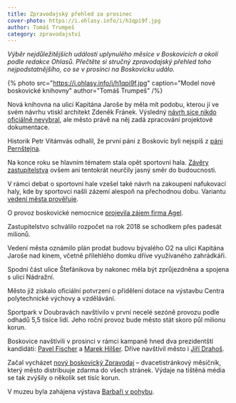 ```yaml
---
title: Zpravodajský přehled za prosinec
cover-photo: https://i.ohlasy.info/i/h1qpi9f.jpg
author: Tomáš Trumpeš
category: zpravodajství
---
```


*Výběr nejdůležitějších událostí uplynulého měsíce v Boskovicích a okolí podle redakce Ohlasů. Přečtěte si stručný zpravodajský přehled toho nejpodstatnějšího, co se v prosinci na Boskovicku událo.*

{% photo src="https://i.ohlasy.info/i/h1qpi9f.jpg" caption="Model nové boskovické knihovny" author="Tomáš Trumpeš" /%}

Nová knihovna na ulici Kapitána Jaroše by měla mít podobu, kterou jí ve svém návrhu vtiskl architekt Zdeněk Fránek. Výsledný [návrh sice nikdo oficiálně nevybral](http://www.ohlasy.info/clanky/2017/12/z-radnice.html), ale město právě na něj zadá zpracování projektové dokumentace.

Historik Petr Vítámvás odhalil, že první páni z Boskovic byli nejspíš z [páni Pernštejna](http://www.ohlasy.info/clanky/2017/12/pernstejni.html).

Na konce roku se hlavním tématem stala opět sportovní hala. [Závěry zastupitelstva](http://www.ohlasy.info/clanky/2017/12/zastupitelstvo.html) ovšem ani tentokrát neurčily jasný směr do budoucnosti.

V rámci debat o sportovní hale vzešel také návrh na zakoupení nafukovací haly, kde by sportovci našli zázemí alespoň na přechodnou dobu. Variantu [vedení města prověřuje](http://www.ohlasy.info/clanky/2017/12/z-radnice.html).

O provoz boskovické nemocnice [projevila zájem firma Agel](http://www.ohlasy.info/clanky/2017/12/nemocnice-agel.html).

Zastupitelstvo schválilo rozpočet na rok 2018 se schodkem přes padesát milionů.

Vedení města oznámilo plán prodat budovu bývalého O2 na ulici Kapitána Jaroše nad kinem, včetně přilehlého domku dříve využívaného zahrádkáři.

Spodní část ulice Štefánikova by nakonec měla být zprůjezdněna a spojena s ulicí Nádražní.

Město již získalo oficiální potvrzení o přidělení dotace na výstavbu Centra polytechnické výchovy a vzdělávání.

Sportpark v Doubravách navštívilo v první necelé sezóně provozu podle odhadů 5,5 tisíce lidí. Jeho roční provoz bude město stát skoro půl milionu korun.

Boskovice navštívili v prosinci v rámci kampaně hned dva prezidentští kandidáti: [Pavel Fischer](http://www.ohlasy.info/clanky/2017/12/fischer.html) a [Marek Hilšer](http://www.ohlasy.info/clanky/2018/01/hilser.html). Dříve navštívil město i [Jiří Drahoš](http://www.ohlasy.info/clanky/2017/06/drahos.html).

Začal vycházet [nový boskovický Zpravodaj](http://boskovice.cz/vysel-prvni-novy-boskovicky-zpravodaj/d-32412) – dvacetistránkový měsíčník, který město distribuuje zdarma do všech stránek. Výdaje na tištěná média se tak zvýšily o několik set tisíc korun.

V muzeu byla zahájena výstava [Barbaři v pohybu](http://boskovice.cz/barbari-v-pohybu/d-32318).
